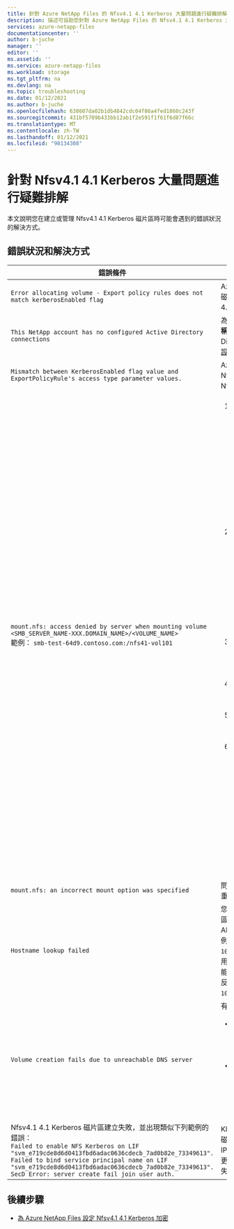 ```yaml
---
title: 針對 Azure NetApp Files 的 Nfsv4.1 4.1 Kerberos 大量問題進行疑難排解 |Microsoft Docs
description: 描述可協助您針對 Azure NetApp Files 的 Nfsv4.1 4.1 Kerberos 大量問題進行疑難排解的錯誤訊息和解決方式。
services: azure-netapp-files
documentationcenter: ''
author: b-juche
manager: ''
editor: ''
ms.assetid: ''
ms.service: azure-netapp-files
ms.workload: storage
ms.tgt_pltfrm: na
ms.devlang: na
ms.topic: troubleshooting
ms.date: 01/12/2021
ms.author: b-juche
ms.openlocfilehash: 638607da02b1db4842cdc04f86a4fed1860c243f
ms.sourcegitcommit: 431bf5709b433bb12ab1f2e591f1f61f6d87f66c
ms.translationtype: MT
ms.contentlocale: zh-TW
ms.lasthandoff: 01/12/2021
ms.locfileid: "98134308"
---
```

# <a name="troubleshoot-nfsv41-kerberos-volume-issues"></a>針對 Nfsv4.1 4.1 Kerberos 大量問題進行疑難排解 

本文說明您在建立或管理 Nfsv4.1 4.1 Kerberos 磁片區時可能會遇到的錯誤狀況的解決方式。 

## <a name="error-conditions-and-resolutions"></a>錯誤狀況和解決方式

|     錯誤條件    |     解決方式    |
|-|-|
|`Error allocating volume - Export policy rules does not match kerberosEnabled flag` | Azure NetApp Files 不支援 NFSv3 磁片區的 Kerberos。 只有 Nfsv4.1 4.1 通訊協定支援 Kerberos。  |
|`This NetApp account has no configured Active Directory   connections`  |  為具有欄位 **KDC IP** 和 **AD 伺服器名稱** 的 NetApp 帳戶設定 Active Directory。 如需相關指示，請參閱 [設定 Azure 入口網站](configure-kerberos-encryption.md#configure-the-azure-portal) 。 |
|`Mismatch between KerberosEnabled flag value and ExportPolicyRule's access type parameter values.`  | Azure NetApp Files 不支援將純 Nfsv4.1 4.1 磁片區轉換成 Kerberos Nfsv4.1 4.1 磁片區，反之亦然。 |
|`mount.nfs: access denied by server when mounting volume <SMB_SERVER_NAME-XXX.DOMAIN_NAME>/<VOLUME_NAME>` <br>  範例： `smb-test-64d9.contoso.com:/nfs41-vol101` | <ol><li> 請確認 A/PTR 記錄已正確設定，而且存在於伺服器名稱的 Active Directory 中 `smb-test-64d9.contoso.com` 。 <br> 在 NFS 用戶端中， `nslookup` 如果 `smb-test-64d9.contoso.com` 解析為 IP 位址 IP1 (也就是 `10.1.1.68`) ，則 `nslookup` IP1 必須只解析為一筆記錄 (也就是 `smb-test-64d9.contoso.com`) 。 `nslookup` IP1 *不得* 解析為多個名稱。 </li>  <li>使用 PowerShell 或 UI，為 AD 類型的 NFS 電腦帳戶設定 AES-256 `NFS-<Smb NETBIOS NAME>-<few random characters>` 。 <br> 範例命令： <ul><li>`Set-ADComputer <NFS_MACHINE_ACCOUNT_NAME> -KerberosEncryptionType AES256` </li><li>`Set-ADComputer NFS-SMB-TEST-64 -KerberosEncryptionType AES256` </li></ul> </li> <li>確定 NFS 用戶端、AD 和 Azure NetApp Files 儲存體軟體的時間已同步處理，而且在五分鐘的誤差範圍內。 </li>  <li>使用命令取得 NFS 用戶端上的 Kerberos 票證 `kinit <administrator>` 。</li> <li>將 NFS 用戶端主機名稱減少為少於15個字元，然後再次執行領域聯結。 </li><li>重新開機 NFS 用戶端和服務，如下所 `rpcgssd` 示。 此命令可能會依作業系統而有所不同。<br> RHEL 7： <br> `service nfs restart` <br> `service rpcgssd restart` <br> CentOS 8： <br> `systemctl enable nfs-client.target && systemctl start nfs-client.target` <br> Ubuntu： <br>  (重新開機 `rpc-gssd` 服務。 )  <br> `sudo systemctl start rpc-gssd.service` </ul>| 
|`mount.nfs: an incorrect mount option was specified`   | 問題可能與 NFS 用戶端問題有關。 重新開機 NFS 用戶端。    |
|`Hostname lookup failed`   | 您必須在 DNS 伺服器上建立反向對應區域，然後在該反向對應區域中新增 AD 主機電腦的 PTR 記錄。 <br> 例如，假設 AD 機器的 IP 位址是 `10.1.1.4` ，ad 機器的主機名稱 (如使用 hostname 命令) 找到 `AD1` ，而功能變數名稱為 `contoso.com` 。 加入至反向對應區域的 PTR 記錄應該是 `10.1.1.4 -> AD1.contoso.com` 。 |
|`Volume creation fails due to unreachable DNS server`  | 有兩種可能的解決方案可用： <br> <ul><li> 此錯誤表示無法連線到 DNS。 原因可能是 DNS IP 不正確或網路問題。 檢查 AD 連線中輸入的 DNS IP，並確定 IP 正確無誤。 </li> <li> 請確定 AD 和磁片區位於相同的區域和相同的 VNet 中。 如果它們是在不同的 Vnet 中，請確定兩個 Vnet 之間已建立 VNet 對等互連。 </li></ul> |
|Nfsv4.1 4.1 Kerberos 磁片區建立失敗，並出現類似下列範例的錯誤： <br> `Failed to enable NFS Kerberos on LIF "svm_e719cde8d6d0413fbd6adac0636cdecb_7ad0b82e_73349613". Failed to bind service principal name on LIF "svm_e719cde8d6d0413fbd6adac0636cdecb_7ad0b82e_73349613". SecD Error: server create fail join user auth.` |KDC IP 錯誤，而且已建立 Kerberos 磁片區。 以正確的位址更新 KDC IP。 <br> 更新 KDC IP 之後，錯誤將不會消失。 您必須重新建立磁片區。 |

## <a name="next-steps"></a>後續步驟  

* [為 Azure NetApp Files 設定 Nfsv4.1 4.1 Kerberos 加密](configure-kerberos-encryption.md)
